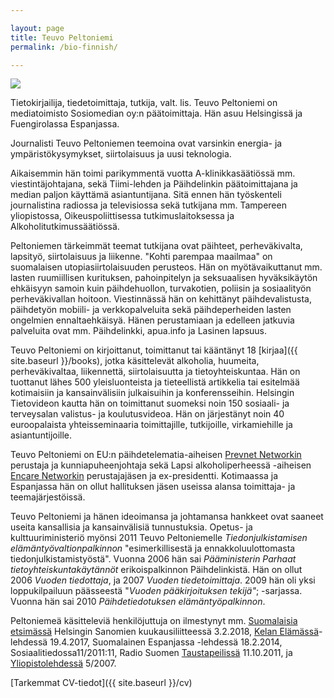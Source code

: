 ```yaml
---

layout: page
title: Teuvo Peltoniemi
permalink: /bio-finnish/

---
```


![](https://user-images.githubusercontent.com/1070946/203375342-2d6734c2-d2ba-4170-b5a2-01b768ea4bc1.jpeg)

Tietokirjailija, tiedetoimittaja, tutkija, valt. lis. Teuvo Peltoniemi on mediatoimisto Sosiomedian oy:n päätoimittaja. Hän asuu Helsingissä ja Fuengirolassa Espanjassa.

Journalisti Teuvo Peltoniemen teemoina ovat varsinkin energia- ja ympäristökysymykset, siirtolaisuus ja uusi teknologia. 

Aikaisemmin hän toimi parikymmentä vuotta A-klinikkasäätiössä mm. viestintäjohtajana, sekä Tiimi-lehden ja Päihdelinkin päätoimittajana ja  median paljon käyttämä asiantuntijana. Sitä ennen hän työskenteli journalistina radiossa ja televisiossa sekä tutkijana mm. Tampereen yliopistossa, Oikeuspoliittisessa tutkimuslaitoksessa ja Alkoholitutkimussäätiössä.

Peltoniemen tärkeimmät teemat tutkijana ovat päihteet, perheväkivalta, lapsityö, siirtolaisuus ja liikenne. "Kohti parempaa maailmaa" on suomalaisen utopiasiirtolaisuuden perusteos. Hän on myötävaikuttanut mm. lasten ruumiillisen kurituksen, pahoinpitelyn ja seksuaalisen hyväksikäytön ehkäisyyn samoin kuin päihdehuollon, turvakotien, poliisin ja sosiaalityön perheväkivallan hoitoon. Viestinnässä hän on kehittänyt päihdevalistusta, päihdetyön mobiili- ja verkkopalveluita sekä päihdeperheiden lasten ongelmien ennaltaehkäisyä. Hänen perustamiaan ja edelleen jatkuvia palveluita ovat mm. Päihdelinkki, apua.info ja Lasinen lapsuus.

Teuvo Peltoniemi on kirjoittanut, toimittanut tai kääntänyt 18 [kirjaa]({{ site.baseurl }}/books), jotka käsittelevät alkoholia, huumeita, perheväkivaltaa, liikennettä, siirtolaisuutta ja tietoyhteiskuntaa. Hän on tuottanut lähes 500 yleisluonteista ja tieteellistä artikkelia tai esitelmää kotimaisiin ja kansainvälisiin julkaisuihin ja konferensseihin. Helsingin Tietovideon kautta hän on toimittanut suomeksi noin 150 sosiaali- ja terveysalan valistus- ja koulutusvideoa. Hän on järjestänyt noin 40 euroopalaista yhteisseminaaria toimittajille, tutkijoille, virkamiehille ja asiantuntijoille. 

Teuvo Peltoniemi on EU:n päihdetelematia-aiheisen [Prevnet Networkin](http://www.prevnet.net) perustaja ja kunniapuheenjohtaja sekä Lapsi alkoholiperheessä -aiheisen [Encare Networkin](http://www.encare.info/) perustajajäsen ja ex-presidentti. Kotimaassa ja Espanjassa hän on ollut hallituksen jäsen useissa alansa toimittaja- ja teemajärjestöissä.

Teuvo Peltoniemi ja hänen ideoimansa ja johtamansa hankkeet ovat saaneet useita kansallisia ja kansainvälisiä tunnustuksia. Opetus- ja kulttuuriministeriö myönsi 2011 Teuvo Peltoniemelle _Tiedonjulkistamisen elämäntyövaltionpalkinnon_ "esimerkillisestä ja ennakkoluulottomasta tiedonjulkistamistyöstä". Vuonna 2006 hän sai _Pääministerin Parhaat tietoyhteiskuntakäytännöt_ erikoispalkinnon Päihdelinkistä. Hän on ollut 2006 _Vuoden tiedottaja_, ja 2007 _Vuoden tiedetoimittaja_. 2009 hän oli yksi loppukilpailuun päässeestä "_Vuoden pääkirjoituksen tekijä"_; -sarjassa. Vuonna hän sai 2010 _Päihdetiedotuksen elämäntyöpalkinnon_.

Peltoniemeä käsitteleviä henkilöjuttuja on ilmestynyt mm. [Suomalaisia etsimässä](https://nakoislehti.hs.fi/7ac11991-7cb4-4ac5-b364-a1c4f75cb3a7/10) Helsingin Sanomien kuukausiliitteessä 3.2.2018, [Kelan Elämässä](https://elamassa.fi/elakkeella/muutto-elakkeella-espanjaan-sosiaaliturva-ulkomailla)\-lehdessä 19.4.2017, Suomalainen Espanjassa -lehdessä 18.2.2014, Sosiaalitiedossa11/2011:11, Radio Suomen [Taustapeilissä](http://yle.fi/radiosuomi/taustapeili/2011/10/teuvo_peltoniemi_-_vaiettujen_aiheiden_aanitorvi_2940156.html) 11.10.2011, ja [Yliopistolehdessä](http://www.kolumbus.fi/teuvo.peltoniemi/files/Peltoniemi_Yliopisto_5-2007.pdf) 5/2007.

[Tarkemmat CV-tiedot]({{ site.baseurl }}/cv)

